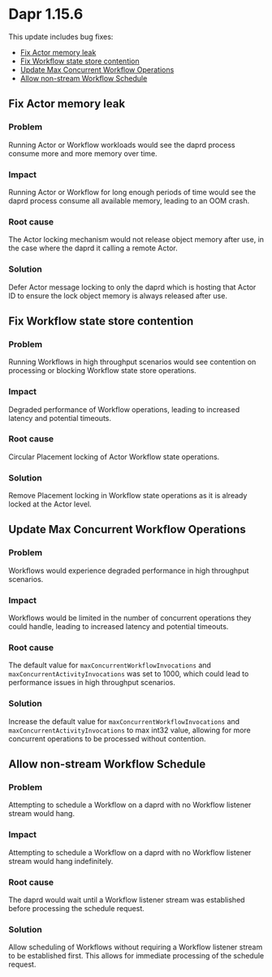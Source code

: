 # Dapr 1.15.6

This update includes bug fixes:

- [Fix Actor memory leak](#fix-actor-memory-leak)
- [Fix Workflow state store contention](#fix-workflow-state-store-contention)
- [Update Max Concurrent Workflow Operations](#update-max-concurrent-workflow-operations)
- [Allow non-stream Workflow Schedule](#allow-non-stream-workflow-schedule)

## Fix Actor memory leak

### Problem

Running Actor or Workflow workloads would see the daprd process consume more and more memory over time.

### Impact

Running Actor or Workflow for long enough periods of time would see the daprd process consume all available memory, leading to an OOM crash.

### Root cause

The Actor locking mechanism would not release object memory after use, in the case where the daprd it calling a remote Actor.

### Solution

Defer Actor message locking to only the daprd which is hosting that Actor ID to ensure the lock object memory is always released after use.

## Fix Workflow state store contention

### Problem

Running Workflows in high throughput scenarios would see contention on processing or blocking Workflow state store operations.

### Impact

Degraded performance of Workflow operations, leading to increased latency and potential timeouts.

### Root cause

Circular Placement locking of Actor Workflow state operations.

### Solution

Remove Placement locking in Workflow state operations as it is already locked at the Actor level.

## Update Max Concurrent Workflow Operations

### Problem

Workflows would experience degraded performance in high throughput scenarios.

### Impact

Workflows would be limited in the number of concurrent operations they could handle, leading to increased latency and potential timeouts.


### Root cause

The default value for `maxConcurrentWorkflowInvocations` and `maxConcurrentActivityInvocations` was set to 1000, which could lead to performance issues in high throughput scenarios.

### Solution

Increase the default value for `maxConcurrentWorkflowInvocations` and `maxConcurrentActivityInvocations` to max int32 value, allowing for more concurrent operations to be processed without contention.

## Allow non-stream Workflow Schedule

### Problem

Attempting to schedule a Workflow on a daprd with no Workflow listener stream would hang.

### Impact

Attempting to schedule a Workflow on a daprd with no Workflow listener stream would hang indefinitely.

### Root cause

The daprd would wait until a Workflow listener stream was established before processing the schedule request.

### Solution

Allow scheduling of Workflows without requiring a Workflow listener stream to be established first. This allows for immediate processing of the schedule request.

